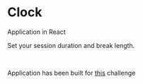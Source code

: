 <h1>Clock</h1>

<p>Application in React</p>
<p>Set your session duration and break length.</p>
<br>
<p>Application has been built for <a href="https://www.freecodecamp.org/learn/front-end-development-libraries/front-end-development-libraries-projects/build-a-25--5-clock">this</a> challenge</p>
